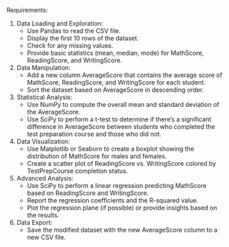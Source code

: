 Requirements:

1. Data Loading and Exploration:
   - Use Pandas to read the CSV file.
   - Display the first 10 rows of the dataset.
   - Check for any missing values.
   - Provide basic statistics (mean, median, mode) for MathScore, ReadingScore, and WritingScore.
2. Data Manipulation:
   - Add a new column AverageScore that contains the average score of MathScore, ReadingScore, and WritingScore for each student.
   - Sort the dataset based on AverageScore in descending order.
3. Statistical Analysis:
   - Use NumPy to compute the overall mean and standard deviation of the AverageScore.
   - Use SciPy to perform a t-test to determine if there’s a significant difference in AverageScore between students who completed the test preparation course and those who did not.
4. Data Visualization:
   - Use Matplotlib or Seaborn to create a boxplot showing the distribution of MathScore for males and females.
   - Create a scatter plot of ReadingScore vs. WritingScore colored by TestPrepCourse completion status.
5. Advanced Analysis:
   - Use SciPy to perform a linear regression predicting MathScore based on ReadingScore and WritingScore.
   - Report the regression coefficients and the R-squared value.
   - Plot the regression plane (if possible) or provide insights based on the results.
6. Data Export:
   - Save the modified dataset with the new AverageScore column to a new CSV file.
